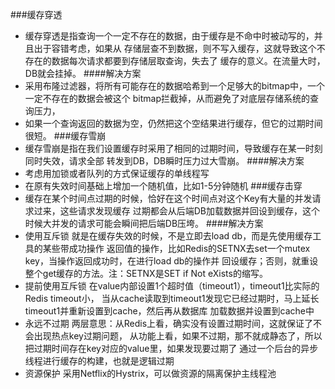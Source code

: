 ###缓存穿透
* 缓存穿透是指查询一个一定不存在的数据，由于缓存是不命中时被动写的，并且出于容错考虑，如果从
存储层查不到数据，则不写入缓存，这就导致这个不存在的数据每次请求都要到存储层取查询，失去了
缓存的意义。在流量大时，DB就会挂掉。
####解决方案
* 采用布隆过滤器，将所有可能存在的数据哈希到一个足够大的bitmap中，一个一定不存在的数据会被这个
bitmap拦截掉，从而避免了对底层存储系统的查询压力，
* 如果一个查询返回的数据为空，仍然把这个空结果进行缓存，但它的过期时间很短。
###缓存雪崩
* 缓存雪崩是指在我们设置缓存时采用了相同的过期时间，导致缓存在某一时刻同时失效，请求全部
转发到DB，DB瞬时压力过大雪崩。
####解决方案
* 考虑用加锁或者队列的方式保证缓存的单线程写
* 在原有失效时间基础上增加一个随机值，比如1-5分钟随机
###缓存击穿
* 缓存在某个时间点过期的时候，恰好在这个时间点对这个Key有大量的并发请求过来，这些请求发现缓存
过期都会从后端DB加载数据并回设到缓存，这个时候大并发的请求可能会瞬间把后端DB压垮。
####解决方案
* 使用互斥锁  就是在缓存失效的时候，不是立即去load db，而是先使用缓存工具的某些带成功操作
返回值的操作，比如Redis的SETNX去set一个mutex key，当操作返回成功时，在进行load db的操作并
回设缓存；否则，就重设整个get缓存的方法。注：SETNX是SET if Not eXists的缩写。
* 提前使用互斥锁  在value内部设置1个超时值（timeout1），timeout1比实际的Redis timeout小，
当从cache读取到timeout1发现它已经过期时，马上延长timeout1并重新设置到cache，然后再从数据库
加载数据并设置到cache中
* 永远不过期  两层意思：从Redis上看，确实没有设置过期时间，这就保证了不会出现热点key过期问题，
从功能上看，如果不过期，那不就成静态了，所以把过期时间存在key对应的value里，如果发现要过期了
通过一个后台的异步线程进行缓存的构建，也就是逻辑过期
* 资源保护  采用Netflix的Hystrix，可以做资源的隔离保护主线程池